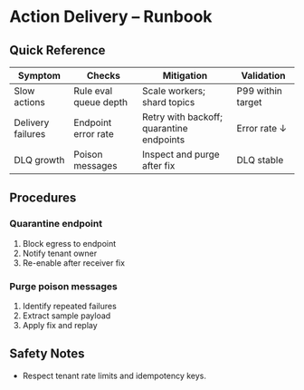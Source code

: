 # Action Delivery – Runbook

## Quick Reference
| Symptom | Checks | Mitigation | Validation |
|---|---|---|---|
| Slow actions | Rule eval queue depth | Scale workers; shard topics | P99 within target |
| Delivery failures | Endpoint error rate | Retry with backoff; quarantine endpoints | Error rate ↓ |
| DLQ growth | Poison messages | Inspect and purge after fix | DLQ stable |

## Procedures
### Quarantine endpoint
1. Block egress to endpoint
2. Notify tenant owner
3. Re-enable after receiver fix

### Purge poison messages
1. Identify repeated failures
2. Extract sample payload
3. Apply fix and replay

## Safety Notes
- Respect tenant rate limits and idempotency keys.
